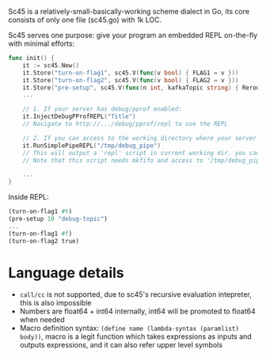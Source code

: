 Sc45 is a relatively-small-basically-working scheme dialect in Go, its core consists of only one file (sc45.go) with 1k LOC.

Sc45 serves one purpose: give your program an embedded REPL on-the-fly with minimal efforts:

```Go
func init() {
    it := sc45.New()
    it.Store("turn-on-flag1", sc45.V(func(v bool) { FLAG1 = v }))
    it.Store("turn-on-flag2", sc45.V(func(v bool) { FLAG2 = v }))
    it.Store("pre-setup", sc45.V(func(n int, kafkaTopic string) { RerouteMsg(n, kafkaTopic) }))
    ...

    // 1. If your server has debug/pprof enabled:
    it.InjectDebugPProfREPL("Title")
    // Navigate to http://.../debug/pprof/repl to use the REPL

    // 2. If you can access to the working directory where your server is running in:
    it.RunSimplePipeREPL("/tmp/debug_pipe")
    // This will output a 'repl' script in current working dir, you can: cd $CWD && ./repl to use the REPL
    // Note that this script needs mkfifo and access to '/tmp/debug_pipe'

    ...
}
```

Inside REPL:
```Scheme
(turn-on-flag1 #t)
(pre-setup 10 "debug-topic")
...
(turn-on-flag1 #f)
(turn-on-flag2 true)
```

# Language details
- `call/cc` is not supported, due to sc45's recursive evaluation intepreter, this is also impossible
- Numbers are float64 + int64 internally, int64 will be promoted to float64 when needed
- Macro definition syntax: `(define name (lambda-syntax (paramlist) body))`, macro is a legit function which takes expressions as inputs and outputs expressions, and it can also refer upper level symbols
